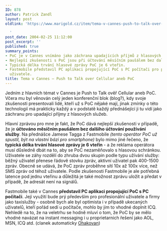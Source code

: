 ```yaml
---
ID: 878
author: Patrick Zandl
layout: post
oldlink: 'https://www.marigold.cz/item/tema-v-cannes-push-to-talk-over-cellular-aneb-poc

  '
post_date: 2004-02-25 11:12:00
post_excerpt: ''
published: true
summary_points:
- PoC je v Cannes vnímáno jako záchrana upadajících příjmů z hlasových služeb.
- Nejlepší zkušenosti s PoC jsou při účtování měsíčním paušálem bez dalšího účtování.
- Typická délka trvání hlasové zprávy PoC je 6 vteřin.
- Fastmobile představil PC aplikaci propojující PoC s PC počítači pro profesionální
  uživatele.
title: Tema v Cannes – Push to Talk over Cellular aneb PoC
---
```


<p>
Jedním z hlavních témat v Cannes je Push to Talk ověř Cellular aneb PoC. Včera mu byl věnován celý jeden konferenční blok (blog?), kdy svoje zkušenosti presentovali lidé, kteří už s PoC nějaké mají, jinak zmínky o této technologií má prakticky každý a v podstatě každý přednášející ji tu vidí jako záchranu pro upadající příjmy z hlasových služeb. </p>

<p>
Hlavní zprávou pro mne je fakt, že PoC dává nejlepší zkušenosti v případě, že je <STRONG>účtováno měsíčním paušálem bez dalšího účtování používání služby</STRONG>. Na přednášce Jamese Tagga z Fastmobile <EM>(tento operátor PoC už spustil, být na vlastní bázi pro smartphone)</EM> bylo mimo jiné řečeno, že <STRONG>typická délka trvání hlasové zprávy je 6 vteřin</STRONG> - a že reklama operátora musí důsledně dbát na to, aby se PoC nezaměňovalo s hlasovou schránkou. Uživatele se záhy rozdělí do zhruba dvou skupin podle typu užívání služby: běžný uživatel přenese řádově stovku zpráv, aktivní uživatel pak 400-1500 zpráv. Obecně se udává, že PoC zpráv proběhne sítí 10x až 100x více, než SMS zpráv od téhož uživatele. Podle zkušenosti Fastmobile je ale potřebná latence pod jednu vteřinu a důležitá je také možnost zprávu uložit a předat v případě, že adresát není na signálů. </p>

<p>
Fastmobile také v Cannes <STRONG>představil PC aplikaci propojující PoC s PC počítači</STRONG>. Její využití bude prý především pro profesionální uživatele a firmy jako taxislužby - osobně bych ale byl optimista i v případě ukecaných uživatelů, kteří pořád sedí u počítače, mohlo by jim to vhodné doplnit ICQ. Nehledě na to, že na veletrhu se hodně mluví o tom, že PoC by se mělo vhodné navázat na instant messaging i u proprietarnich řešení jako AOL, MSN, ICQ atd. (clanek automaticky <A href="http://nlp.fi.muni.cz/cz_accent/index.php" target=_blank>Ohakovan</A>)</p>